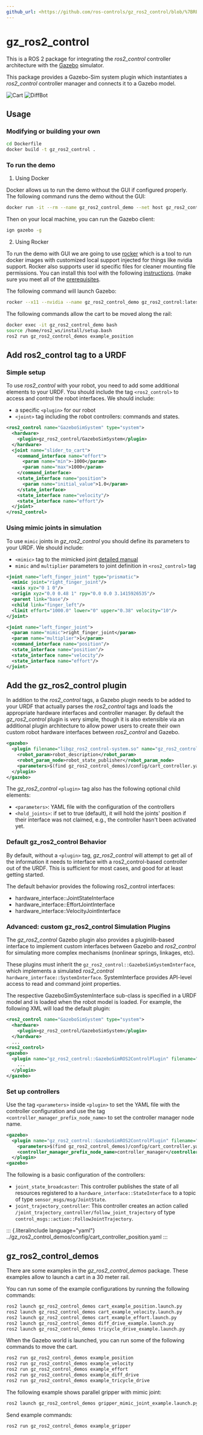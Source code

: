 ```yaml
---
github_url: <https://github.com/ros-controls/gz_ros2_control/blob/%7BREPOS_FILE_BRANCH%7D/doc/index.rst>
---
```


# gz_ros2_control

This is a ROS 2 package for integrating the _ros2_control_ controller architecture with the [Gazebo](https://gazebosim.org/home) simulator.

This package provides a Gazebo-Sim system plugin which instantiates a _ros2_control_ controller manager and connects it to a Gazebo model.

![Cart](./988712b4360146e8a66a2f800cb7d709440486d3.gif)
![DiffBot](./9d2547ee0a05b0e0f9fe9e9835da09e2710e0dd1.gif)

## Usage

### Modifying or building your own

```sh
cd Dockerfile
docker build -t gz_ros2_control .
```

### To run the demo

1.  Using Docker

Docker allows us to run the demo without the GUI if configured properly. The following command runs the demo without the GUI:

```sh
docker run -it --rm --name gz_ros2_control_demo --net host gz_ros2_control ros2 launch gz_ros2_control_demos cart_example_position.launch.py gui:=false
```

Then on your local machine, you can run the Gazebo client:

```sh
ign gazebo -g
```

2.  Using Rocker

To run the demo with GUI we are going to use [rocker](https://github.com/osrf/rocker/) which is a tool to run docker images with customized local support injected for things like nvidia support. Rocker also supports user id specific files for cleaner mounting file permissions. You can install this tool with the following [instructions](https://github.com/osrf/rocker/#installation). (make sure you meet all of the [prerequisites](https://github.com/osrf/rocker/#prerequisites).

The following command will launch Gazebo:

```sh
rocker --x11 --nvidia --name gz_ros2_control_demo gz_ros2_control:latest
```

The following commands allow the cart to be moved along the rail:

```sh
docker exec -it gz_ros2_control_demo bash
source /home/ros2_ws/install/setup.bash
ros2 run gz_ros2_control_demos example_position
```

## Add ros2_control tag to a URDF

### Simple setup

To use _ros2_control_ with your robot, you need to add some additional elements to your URDF. You should include the tag `<ros2_control>` to access and control the robot interfaces. We should include:

- a specific `<plugin>` for our robot
- `<joint>` tag including the robot controllers: commands and states.

```xml
<ros2_control name="GazeboSimSystem" type="system">
  <hardware>
    <plugin>gz_ros2_control/GazeboSimSystem</plugin>
  </hardware>
  <joint name="slider_to_cart">
    <command_interface name="effort">
      <param name="min">-1000</param>
      <param name="max">1000</param>
    </command_interface>
    <state_interface name="position">
      <param name="initial_value">1.0</param>
    </state_interface>
    <state_interface name="velocity"/>
    <state_interface name="effort"/>
  </joint>
</ros2_control>
```

### Using mimic joints in simulation

To use `mimic` joints in _gz_ros2_control_ you should define its parameters to your URDF. We should include:

- `<mimic>` tag to the mimicked joint [detailed manual](https://wiki.ros.org/urdf/XML/joint)
- `mimic` and `multiplier` parameters to joint definition in `<ros2_control>` tag

```xml
<joint name="left_finger_joint" type="prismatic">
  <mimic joint="right_finger_joint"/>
  <axis xyz="0 1 0"/>
  <origin xyz="0.0 0.48 1" rpy="0.0 0.0 3.1415926535"/>
  <parent link="base"/>
  <child link="finger_left"/>
  <limit effort="1000.0" lower="0" upper="0.38" velocity="10"/>
</joint>
```

```xml
<joint name="left_finger_joint">
  <param name="mimic">right_finger_joint</param>
  <param name="multiplier">1</param>
  <command_interface name="position"/>
  <state_interface name="position"/>
  <state_interface name="velocity"/>
  <state_interface name="effort"/>
</joint>
```

## Add the gz_ros2_control plugin

In addition to the _ros2_control_ tags, a Gazebo plugin needs to be added to your URDF that actually parses the _ros2_control_ tags and loads the appropriate hardware interfaces and controller manager. By default the _gz_ros2_control_ plugin is very simple, though it is also extensible via an additional plugin architecture to allow power users to create their own custom robot hardware interfaces between _ros2_control_ and Gazebo.

```xml
<gazebo>
  <plugin filename="libgz_ros2_control-system.so" name="gz_ros2_control::GazeboSimROS2ControlPlugin">
    <robot_param>robot_description</robot_param>
    <robot_param_node>robot_state_publisher</robot_param_node>
    <parameters>$(find gz_ros2_control_demos)/config/cart_controller.yaml</parameters>
  </plugin>
</gazebo>
```

The _gz_ros2_control_ `<plugin>` tag also has the following optional child elements:

- `<parameters>`: YAML file with the configuration of the controllers
- `<hold_joints>`: if set to true (default), it will hold the joints\' position if their interface was not claimed, e.g., the controller hasn\'t been activated yet.

### Default gz_ros2_control Behavior

By default, without a `<plugin>` tag, _gz_ros2_control_ will attempt to get all of the information it needs to interface with a ros2_control-based controller out of the URDF. This is sufficient for most cases, and good for at least getting started.

The default behavior provides the following ros2_control interfaces:

- hardware_interface::JointStateInterface
- hardware_interface::EffortJointInterface
- hardware_interface::VelocityJointInterface

### Advanced: custom gz_ros2_control Simulation Plugins

The _gz_ros2_control_ Gazebo plugin also provides a pluginlib-based interface to implement custom interfaces between Gazebo and _ros2_control_ for simulating more complex mechanisms (nonlinear springs, linkages, etc).

These plugins must inherit the `gz_ros2_control::GazeboSimSystemInterface`, which implements a simulated _ros2_control_ `hardware_interface::SystemInterface`. SystemInterface provides API-level access to read and command joint properties.

The respective GazeboSimSystemInterface sub-class is specified in a URDF model and is loaded when the robot model is loaded. For example, the following XML will load the default plugin:

```xml
<ros2_control name="GazeboSimSystem" type="system">
  <hardware>
    <plugin>gz_ros2_control/GazeboSimSystem</plugin>
  </hardware>
  ...
<ros2_control>
<gazebo>
  <plugin name="gz_ros2_control::GazeboSimROS2ControlPlugin" filename="libgz_ros2_control-system">
    ...
  </plugin>
</gazebo>
```

### Set up controllers

Use the tag `<parameters>` inside `<plugin>` to set the YAML file with the controller configuration and use the tag `<controller_manager_prefix_node_name>` to set the controller manager node name.

```xml
<gazebo>
  <plugin name="gz_ros2_control::GazeboSimROS2ControlPlugin" filename="libgz_ros2_control-system">
    <parameters>$(find gz_ros2_control_demos)/config/cart_controller.yaml</parameters>
    <controller_manager_prefix_node_name>controller_manager</controller_manager_prefix_node_name>
  </plugin>
<gazebo>
```

The following is a basic configuration of the controllers:

- `joint_state_broadcaster`: This controller publishes the state of all resources registered to a `hardware_interface::StateInterface` to a topic of type `sensor_msgs/msg/JointState`.
- `joint_trajectory_controller`: This controller creates an action called `/joint_trajectory_controller/follow_joint_trajectory` of type `control_msgs::action::FollowJointTrajectory`.

::: {.literalinclude language="yaml"}
../gz_ros2_control_demos/config/cart_controller_position.yaml
:::

## gz_ros2_control_demos

There are some examples in the _gz_ros2_control_demos_ package. These examples allow to launch a cart in a 30 meter rail.

You can run some of the example configurations by running the following commands:

```sh
ros2 launch gz_ros2_control_demos cart_example_position.launch.py
ros2 launch gz_ros2_control_demos cart_example_velocity.launch.py
ros2 launch gz_ros2_control_demos cart_example_effort.launch.py
ros2 launch gz_ros2_control_demos diff_drive_example.launch.py
ros2 launch gz_ros2_control_demos tricycle_drive_example.launch.py
```

When the Gazebo world is launched, you can run some of the following commands to move the cart.

```sh
ros2 run gz_ros2_control_demos example_position
ros2 run gz_ros2_control_demos example_velocity
ros2 run gz_ros2_control_demos example_effort
ros2 run gz_ros2_control_demos example_diff_drive
ros2 run gz_ros2_control_demos example_tricycle_drive
```

The following example shows parallel gripper with mimic joint:

```sh
ros2 launch gz_ros2_control_demos gripper_mimic_joint_example.launch.py
```

Send example commands:

```sh
ros2 run gz_ros2_control_demos example_gripper
```
